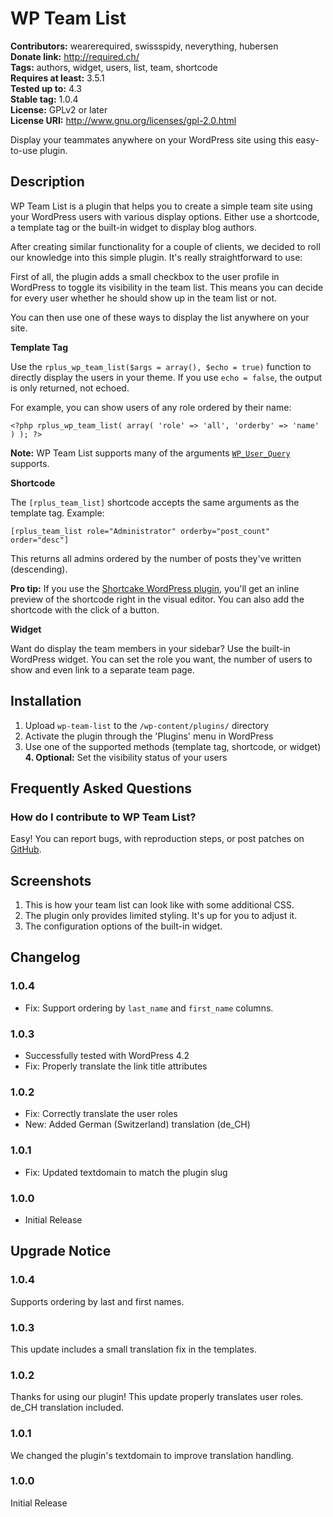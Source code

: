 # WP Team List #
**Contributors:** wearerequired, swissspidy, neverything, hubersen  
**Donate link:** http://required.ch/  
**Tags:** authors, widget, users, list, team, shortcode  
**Requires at least:** 3.5.1  
**Tested up to:** 4.3  
**Stable tag:** 1.0.4  
**License:** GPLv2 or later  
**License URI:** http://www.gnu.org/licenses/gpl-2.0.html  

Display your teammates anywhere on your WordPress site using this easy-to-use plugin.

## Description ##

WP Team List is a plugin that helps you to create a simple team site using your WordPress users with various display options. Either use a shortcode, a template tag or the built-in widget to display blog authors.

After creating similar functionality for a couple of clients, we decided to roll our knowledge into this simple plugin. It's really straightforward to use:

First of all, the plugin adds a small checkbox to the user profile in WordPress to toggle its visibility in the team list. This means you can decide for every user whether he should show up in the team list or not.

You can then use one of these ways to display the list anywhere on your site.

**Template Tag**

Use the `rplus_wp_team_list($args = array(), $echo = true)` function to directly display the users in your theme. If you use `echo = false`, the output is only returned, not echoed.

For example, you can show users of any role ordered by their name:

`<?php rplus_wp_team_list( array( 'role' => 'all', 'orderby' => 'name' ) ); ?>`

**Note:** WP Team List supports many of the arguments [`WP_User_Query`](http://codex.wordpress.org/Class_Reference/WP_User_Query "WordPress Codex Codex WP_User_Query") supports.  

**Shortcode**

The `[rplus_team_list]` shortcode accepts the same arguments as the template tag. Example:

`[rplus_team_list role="Administrator" orderby="post_count" order="desc"]`

This returns all admins ordered by the number of posts they've written (descending).

**Pro tip:** If you use the [Shortcake WordPress plugin](https://github.com/fusioneng/Shortcake "GitHub - Shortcake"), you'll get an inline preview of the shortcode right in the visual editor. You can also add the shortcode with the click of a button.  

**Widget**

Want do display the team members in your sidebar? Use the built-in WordPress widget. You can set the role you want, the number of users to show and even link to a separate team page.

## Installation ##

1. Upload `wp-team-list` to the `/wp-content/plugins/` directory
2. Activate the plugin through the 'Plugins' menu in WordPress
3. Use one of the supported methods (template tag, shortcode, or widget)
**4. Optional:** Set the visibility status of your users  

## Frequently Asked Questions ##

### How do I contribute to WP Team List? ###

Easy! You can report bugs, with reproduction steps, or post patches on [GitHub](https://github.com/wearerequired/rplus-wp-team-list).

## Screenshots ##

1. This is how your team list can look like with some additional CSS.
2. The plugin only provides limited styling. It's up for you to adjust it.
3. The configuration options of the built-in widget.

## Changelog ##

### 1.0.4 ###
* Fix: Support ordering by `last_name` and `first_name` columns.

### 1.0.3 ###
* Successfully tested with WordPress 4.2
* Fix: Properly translate the link title attributes

### 1.0.2 ###
* Fix: Correctly translate the user roles
* New: Added German (Switzerland) translation (de_CH)

### 1.0.1 ###
* Fix: Updated textdomain to match the plugin slug

### 1.0.0 ###
* Initial Release

## Upgrade Notice ##

### 1.0.4 ###
Supports ordering by last and first names.

### 1.0.3 ###

This update includes a small translation fix in the templates.

### 1.0.2 ###

Thanks for using our plugin! This update properly translates user roles. de_CH translation included.

### 1.0.1 ###
We changed the plugin's textdomain to improve translation handling.

### 1.0.0 ###
Initial Release